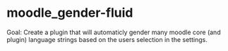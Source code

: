# moodle_gender-fluid
Goal: Create a plugin that will automaticly gender many moodle core (and plugin) language strings based on the users selection in the settings.
